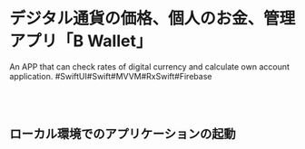 # デジタル通貨の価格、個人のお金、管理アプリ「B Wallet」
An APP that can check rates of digital currency and calculate own account application. 
#SwiftUI#Swift#MVVM#RxSwift#Firebase


<br><br>

## ローカル環境でのアプリケーションの起動

